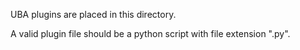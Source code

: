 UBA plugins are placed in this directory.

A valid plugin file should be a python script with file extension ".py".
